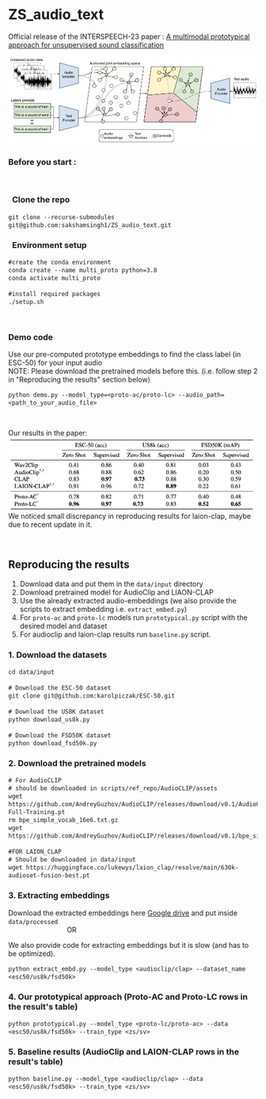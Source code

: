 # ZS_audio_text
Official release of the INTERSPEECH-23 paper : [A multimodal prototypical approach for unsupervised sound classification](https://arxiv.org/pdf/2306.12300.pdf)

![alt text](imgs/approach.png "Title")

### Before you start :

<br>

###  &nbsp; Clone the repo
```
git clone --recurse-submodules git@github.com:sakshamsingh1/ZS_audio_text.git
```

### &nbsp; Environment setup
```
#create the conda environment
conda create --name multi_proto python=3.8
conda activate multi_proto

#install required packages 
./setup.sh
```
<br>

### Demo code 
Use our pre-computed prototype embeddings to find the class label (in ESC-50) for your input audio \
NOTE: Please download the pretrained models before this. (i.e. follow step 2 in "Reproducing the results" section below)
```
python demo.py --model_type=<proto-ac/proto-lc> --audio_path=<path_to_your_audio_file>
``` 
<br>


Our results in the paper:
![alt text](imgs/results.png "Title")\
We noticed small discrepancy in reproducing results for laion-clap, maybe due to recent update in it.

<br>

## Reproducing the results
1. Download data and put them in the `data/input` directory
2. Download pretrained model for AudioClip and LIAON-CLAP
3. Use the already extracted audio-embeddings (we also provide the scripts to extract embedding i.e. `extract_embed.py`)
4. For `proto-ac` and `proto-lc` models run `prototypical.py` script with the desired model and dataset
5. For audioclip and laion-clap results run `baseline.py` script.



### 1. Download the datasets
```
cd data/input

# Download the ESC-50 dataset
git clone git@github.com:karolpiczak/ESC-50.git

# Download the US8K dataset
python download_us8k.py

# Download the FSD50K dataset
python download_fsd50k.py
```

### 2. Download the pretrained models
```
# For AudioCLIP
# should be downloaded in scripts/ref_repo/AudioCLIP/assets
wget https://github.com/AndreyGuzhov/AudioCLIP/releases/download/v0.1/AudioCLIP-Full-Training.pt
rm bpe_simple_vocab_16e6.txt.gz
wget https://github.com/AndreyGuzhov/AudioCLIP/releases/download/v0.1/bpe_simple_vocab_16e6.txt.gz 

#FOR LAION_CLAP
# Should be downloaded in data/input
wget https://huggingface.co/lukewys/laion_clap/resolve/main/630k-audioset-fusion-best.pt 
```

### 3. Extracting embeddings
Download the extracted embeddings here [Google drive](https://drive.google.com/drive/folders/16NHruWbryJdkpRF2jYNopwJiQUg-sgmK?usp=sharing) and put inside `data/processed` \
&nbsp; &nbsp; &nbsp; &nbsp; &nbsp; &nbsp; &nbsp; &nbsp; &nbsp; &nbsp; &nbsp; &nbsp; &nbsp; &nbsp; &nbsp; OR

We also provide code for extracting embeddings but it is slow (and has to be optimized). 

```
python extract_embd.py --model_type <audioclip/clap> --dataset_name <esc50/us8k/fsd50k>
```

### 4. Our prototypical approach (Proto-AC and Proto-LC rows in the result's table)
```
python prototypical.py --model_type <proto-lc/proto-ac> --data <esc50/us8k/fsd50k> --train_type <zs/sv>
```

### 5. Baseline results (AudioClip and LAION-CLAP rows in the result's table)
```
python baseline.py --model_type <audioclip/clap> --data <esc50/us8k/fsd50k> --train_type <zs/sv>
```